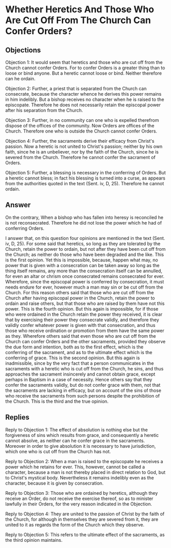 # Whether Heretics And Those Who Are Cut Off From The Church Can Confer Orders?

## Objections

Objection 1: It would seem that heretics and those who are cut off from the Church cannot confer Orders. For to confer Orders is a greater thing than to loose or bind anyone. But a heretic cannot loose or bind. Neither therefore can he ordain.

Objection 2: Further, a priest that is separated from the Church can consecrate, because the character whence he derives this power remains in him indelibly. But a bishop receives no character when he is raised to the episcopate. Therefore he does not necessarily retain the episcopal power after his separation from the Church.

Objection 3: Further, in no community can one who is expelled therefrom dispose of the offices of the community. Now Orders are offices of the Church. Therefore one who is outside the Church cannot confer Orders.

Objection 4: Further, the sacraments derive their efficacy from Christ's passion. Now a heretic is not united to Christ's passion; neither by his own faith, since he is an unbeliever, nor by the faith of the Church, since he is severed from the Church. Therefore he cannot confer the sacrament of Orders.

Objection 5: Further, a blessing is necessary in the conferring of Orders. But a heretic cannot bless; in fact his blessing is turned into a curse, as appears from the authorities quoted in the text (Sent. iv, D, 25). Therefore he cannot ordain.

## Answer

On the contrary, When a bishop who has fallen into heresy is reconciled he is not reconsecrated. Therefore he did not lose the power which he had of conferring Orders.

I answer that, on this question four opinions are mentioned in the text (Sent. iv, D, 25). For some said that heretics, so long as they are tolerated by the Church, retain the power to ordain, but not after they have been cut off from the Church; as neither do those who have been degraded and the like. This is the first opinion. Yet this is impossible, because, happen what may, no power that is given with a consecration can be taken away so long as the thing itself remains, any more than the consecration itself can be annulled, for even an altar or chrism once consecrated remains consecrated for ever. Wherefore, since the episcopal power is conferred by consecration, it must needs endure for ever, however much a man may sin or be cut off from the Church. For this reason others said that those who are cut off from the Church after having episcopal power in the Church, retain the power to ordain and raise others, but that those who are raised by them have not this power. This is the fourth opinion. But this again is impossible, for if those who were ordained in the Church retain the power they received, it is clear that by exercising their power they consecrate validly, and therefore they validly confer whatever power is given with that consecration, and thus those who receive ordination or promotion from them have the same power as they. Wherefore others said that even those who are cut off from the Church can confer Orders and the other sacraments, provided they observe the due form and intention, both as to the first effect, which is the conferring of the sacrament, and as to the ultimate effect which is the conferring of grace. This is the second opinion. But this again is inadmissible, since by the very fact that a person communicates in the sacraments with a heretic who is cut off from the Church, he sins, and thus approaches the sacrament insincerely and cannot obtain grace, except perhaps in Baptism in a case of necessity. Hence others say that they confer the sacraments validly, but do not confer grace with them, not that the sacraments are lacking in efficacy, but on account of the sins of those who receive the sacraments from such persons despite the prohibition of the Church. This is the third and the true opinion.

## Replies

Reply to Objection 1: The effect of absolution is nothing else but the forgiveness of sins which results from grace, and consequently a heretic cannot absolve, as neither can he confer grace in the sacraments. Moreover in order to give absolution it is necessary to have jurisdiction, which one who is cut off from the Church has not.

Reply to Objection 2: When a man is raised to the episcopate he receives a power which he retains for ever. This, however, cannot be called a character, because a man is not thereby placed in direct relation to God, but to Christ's mystical body. Nevertheless it remains indelibly even as the character, because it is given by consecration.

Reply to Objection 3: Those who are ordained by heretics, although they receive an Order, do not receive the exercise thereof, so as to minister lawfully in their Orders, for the very reason indicated in the Objection.

Reply to Objection 4: They are united to the passion of Christ by the faith of the Church, for although in themselves they are severed from it, they are united to it as regards the form of the Church which they observe.

Reply to Objection 5: This refers to the ultimate effect of the sacraments, as the third opinion maintains.